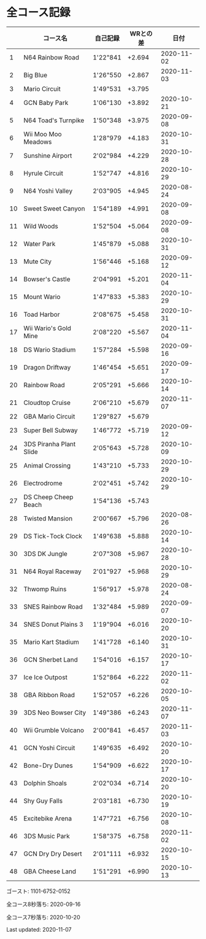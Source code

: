 # 全コース記録

||コース名|自己記録|WRとの差|日付
|--|--|--|--|--|
|1|N64 Rainbow Road|1'22"841|+2.694|2020-11-02|
|2|Big Blue|1'26"550|+2.867|2020-11-03|
|3|Mario Circuit|1'49"531|+3.795||
|4|GCN Baby Park|1'06"130|+3.892|2020-10-21|
|5|N64 Toad's Turnpike|1'50"348|+3.975|2020-09-08|
|6|Wii Moo Moo Meadows|1'28"979|+4.183|2020-10-31|
|7|Sunshine Airport|2'02"984|+4.229|2020-10-28|
|8|Hyrule Circuit|1'52"747|+4.816|2020-10-29|
|9|N64 Yoshi Valley|2'03"905|+4.945|2020-08-24|
|10|Sweet Sweet Canyon|1'54"189|+4.991|2020-09-08|
|11|Wild Woods|1'52"504|+5.064|2020-09-08|
|12|Water Park|1'45"879|+5.088|2020-10-31|
|13|Mute City|1'56"446|+5.168|2020-09-12|
|14|Bowser's Castle|2'04"991|+5.201|2020-11-04|
|15|Mount Wario|1'47"833|+5.383|2020-10-29|
|16|Toad Harbor|2'08"675|+5.458|2020-10-31|
|17|Wii Wario's Gold Mine|2'08"220|+5.567|2020-11-04|
|18|DS Wario Stadium|1'57"284|+5.598|2020-09-16|
|19|Dragon Driftway|1'46"454|+5.651|2020-09-17|
|20|Rainbow Road|2'05"291|+5.666|2020-10-14|
|21|Cloudtop Cruise|2'06"210|+5.679|2020-11-07|
|22|GBA Mario Circuit|1'29"827|+5.679||
|23|Super Bell Subway|1'46"772|+5.719|2020-09-12|
|24|3DS Piranha Plant Slide|2'05"643|+5.728|2020-10-09|
|25|Animal Crossing|1'43"210|+5.733|2020-10-29|
|26|Electrodrome|2'02"451|+5.742|2020-10-29|
|27|DS Cheep Cheep Beach|1'54"136|+5.743||
|28|Twisted Mansion|2'00"667|+5.796|2020-08-26|
|29|DS Tick-Tock Clock|1'49"638|+5.888|2020-10-14|
|30|3DS DK Jungle|2'07"308|+5.967|2020-10-28|
|31|N64 Royal Raceway|2'01"927|+5.968|2020-10-29|
|32|Thwomp Ruins|1'56"917|+5.978|2020-08-24|
|33|SNES Rainbow Road|1'32"484|+5.989|2020-09-07|
|34|SNES Donut Plains 3|1'19"904|+6.016|2020-10-20|
|35|Mario Kart Stadium|1'41"728|+6.140|2020-10-31|
|36|GCN Sherbet Land|1'54"016|+6.157|2020-10-17|
|37|Ice Ice Outpost|1'52"864|+6.222|2020-11-02|
|38|GBA Ribbon Road|1'52"057|+6.226|2020-10-05|
|39|3DS Neo Bowser City|1'49"386|+6.243|2020-11-07|
|40|Wii Grumble Volcano|2'00"841|+6.457|2020-11-03|
|41|GCN Yoshi Circuit|1'49"635|+6.492|2020-10-20|
|42|Bone-Dry Dunes|1'54"909|+6.622|2020-10-17|
|43|Dolphin Shoals|2'02"034|+6.714|2020-10-20|
|44|Shy Guy Falls|2'03"181|+6.730|2020-10-19|
|45|Excitebike Arena|1'47"721|+6.756|2020-10-08|
|46|3DS Music Park|1'58"375|+6.758|2020-11-02|
|47|GCN Dry Dry Desert|2'01"111|+6.932|2020-10-15|
|48|GBA Cheese Land|1'51"291|+6.990|2020-10-13|

ゴースト: 1101-6752-0152

全コース8秒落ち: 2020-09-16

全コース7秒落ち: 2020-10-20

Last updated: 2020-11-07
